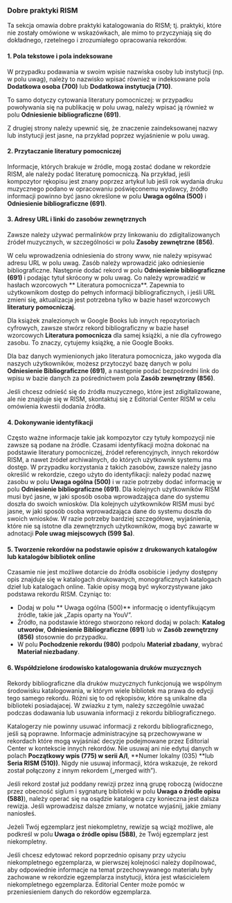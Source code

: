 ### Dobre praktyki RISM

Ta sekcja omawia dobre praktyki katalogowania do RISM; tj. praktyki, które nie zostały omówione w wskazówkach, ale mimo to przyczyniają się do dokładnego, rzetelnego i zrozumiałego opracowania rekordów.

#### 1. Pola tekstowe i pola indeksowane

W przypadku podawania w swoim wpisie nazwiska osoby lub instytucji (np. w polu uwag), należy to nazwisko wpisać również w indeksowane pola **Dodatkowa osoba (700)** lub **Dodatkowa instytucja (710)**.

To samo dotyczy cytowania literatury pomocniczej: w przypadku powoływania się na publikację w polu uwag, należy wpisać ją również w polu **Odniesienie bibliograficzne (691)**.

Z drugiej strony należy upewnić się, że znaczenie zaindeksowanej nazwy lub instytucji jest jasne, na przykład poprzez wyjaśnienie w polu uwag.

#### 2. Przytaczanie literatury pomocniczej

Informacje, których brakuje w źródle, mogą zostać dodane w rekordzie RISM, ale należy podać literaturę pomocniczą. Na przykład, jeśli kompozytor rękopisu jest znany poprzez artykuł lub jeśli rok wydania druku muzycznego podano w opracowaniu poświęconemu wydawcy, źródło informacji powinno być jasno określone w polu **Uwaga ogólna (500)** i **Odniesienie bibliograficzne (691)**.

#### 3. Adresy URL i linki do zasobów zewnętrznych

Zawsze należy używać permalinków przy linkowaniu do zdigitalizowanych źródeł muzycznych, w szczególności w polu **Zasoby zewnętrzne (856)**.

W celu wprowadzenia odniesienia do strony www, nie należy wpisywać adresu URL w polu uwag. Zasób należy wprowadzić jako odniesienie bibliograficzne. Następnie dodać rekord w polu **Odniesienie bibliograficzne (691)** i podając tytuł skrócony w polu uwag. Co należy wprowadzić w hasłach wzorcowych ** Literatura pomocnicza**. Zapewnia to użytkownikom dostęp do pełnych informacji bibliograficznych, i jeśli URL zmieni się, aktualizacja jest potrzebna tylko w bazie haseł wzorcowych **literatury pomocniczaj**.

Dla książek znalezionych w Google Books lub innych repozytoriach cyfrowych, zawsze stwórz rekord bibliograficzny w bazie haseł wzorcowych **Literatura pomocnicza** dla samej książki, a nie dla cyfrowego zasobu. To znaczy, cytujemy książkę, a nie Google Books.

Dla baz danych wymienionych jako literatura pomocnicza, jako wygoda dla naszych użytkowników, możesz przytoczyć bazę danych w polu **Odniesienie Bibliograficzne (691)**, a następnie podać bezpośredni link do wpisu w bazie danych za pośrednictwem pola **Zasób zewnętrzny (856)**.

Jeśli chcesz odnieść się do źródła muzycznego, które jest zdigitalizowane, ale nie znajduje się w RISM, skontaktuj się z Editorial Center RISM w celu omówienia kwestii dodania źródła.

#### 4. Dokonywanie identyfikacji

Często ważne informacje takie jak kompozytor czy tytuły kompozycji nie zawsze są podane na źródle. Czasami identyfikacji można dokonać na podstawie literatury pomocniczej, źródeł referencyjnych, innych rekordów RISM, a nawet źródeł archiwalnych, do których użytkownik systemu ma dostęp. W przypadku korzystania z takich zasobów, zawsze należy jasno określić w rekordzie, czego użyto do identyfikacji: należy podać nazwę zasobu w polu **Uwaga ogólna (500)** i w razie potrzeby dodać informację w polu **Odniesienie bibliograficzne (691)**. Dla kolejnych użytkowników RISM musi być jasne, w jaki sposób osoba wprowadzająca dane do systemu doszła do swoich wniosków. Dla kolejnych użytkowników RISM musi być jasne, w jaki sposób osoba wprowadzająca dane do systemu doszła do swoich wniosków. W razie potrzeby bardziej szczegółowe, wyjaśnienia, które nie są istotne dla zewnętrznych użytkowników, mogą być zawarte w adnotacji **Pole uwag miejscowych (599 $a)**.

#### 5. Tworzenie rekordów na podstawie opisów z drukowanych katalogów lub katalogów bibliotek online

Czasamie nie jest możliwe dotarcie do źródła osobiście i jedyny dostępny opis znajduje się w katalogach drukowanych, monograficznych katalogach dzieł lub katalogach online. Takie opisy mogą być wykorzystywane jako podstawa rekordu RISM. Czyniąc to:

- Dodaj w polu ** Uwaga ogólna (500)** informację o identyfikującym źródle, takie jak „Zapis oparty na YouV”.
- Źródło, na podstawie którego stworzono rekord dodaj w polach: **Katalog utworów**, **Odniesienie Bibliograficzne (691)** lub w **Zasób zewnętrzny (856)** stosownie do przypadku.
- W polu **Pochodzenie rekordu (980)** podpolu **Materiał zbadany**, wybrać **Materiał niezbadany**.

#### 6. Współdzielone środowisko katalogowania druków muzycznych

Rekordy bibliograficzne dla druków muzycznych funkcjonują we wspólnym środowisku katalogowania, w którym wiele bibliotek ma prawa do edycji tego samego rekordu. Różni się to od rękopisów, które są unikalne dla biblioteki posiadajacej. W zwiazku z tym, należy szczególnie uważać podczas dodawania lub usuwania informacji z rekordu bibliograficznego.

Katalogerzy nie powinny usuwać informacji z rekordu bibliograficznego, jeśli są poprawne. Informacje administracyjne są przechowywane w rekordach które mogą wyjaśniać decyzje podejmowane przez Editorial Center w kontekscie innych rekordów. Nie usuwaj ani nie edytuj danych w polach **Początkowy wpis (775) w serii A/I**, **Numer lokalny (035) **lub **Seria RISM (510))**. Nigdy nie usuwaj informacji, która wskazuje, że rekord został połączony z innym rekordem („merged with”).

Jeśli rekord został już poddany rewizji przez inną grupę roboczą (widoczne przez obecność siglum i sygnaturę biblioteki w polu **Uwaga o źródle opisu (588)**), należy operać się na osądzie katalogera czy konieczna jest dalsza rewizja. Jeśli wprowadzisz dalsze zmiany, w notatce wyjaśnij, jakie zmiany naniosłeś.

Jeżeli Twój egzemplarz jest niekompletny, rewizje są wciąż możliwe, ale podkreśl w polu **Uwaga o źródle opisu (588)**, że Twój egzemplarz jest niekompletny.

Jeśli chcesz edytować rekord poprzednio opisany przy użyciu niekompletnego egzemplarza, w pierwszej kolejności należy dopilnować, aby odpowiednie informacje na temat przechowywanego materiału były zachowane w rekordzie egzemplarza instytucji, która jest właścicielem niekompletnego egzemplarza. Editorial Center może pomóc w przeniesieniem danych do rekordów egzemplarza.
